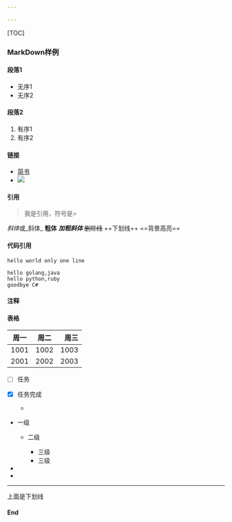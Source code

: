 ```yaml
---

---
```

[TOC]

### MarkDown样例

#### 段落1

- 无序1
- 无序2

#### 段落2

1. 有序1
2. 有序2

#### 链接

- [简书](http://www.jianshu.com)
- ![](https://www.baidu.com/img/superlogo_c4d7df0a003d3db9b65e9ef0fe6da1ec.png?where=super)

####  引用

> 我是引用，符号是>

*斜体*或_斜体_
**粗体**
***加粗斜体***
~~删除线~~
++下划线++
==背景高亮==

#### 代码引用

`hello world only one line`

```
hello golang,java
hello python,ruby
goodbye C#
```
#### 注释
[//]: # "哈哈我是最强注释，不会在浏览器中显示。"
[^_^]: # (哈哈我是最萌注释，不会在浏览器中显示。)
[//]: <> "哈哈我是注释，不会在浏览器中显示。"
[comment]: <> "哈哈我是注释，不会在浏览器中显示。"

#### 表格

| 周一 | 周二 | 周三 |
| - | :-: | -: |
| 1001 | 1002 | 1003 |
| 2001 | 2002 | 2003 |

- [ ] 任务

- [x] 任务完成

  - 

- 一级

  - 二级

    - 三级
    - 三级

- [百度]: www.baidu.com	"标题"

- [^脚注]: 我是教主

-----
上面是下划线

#### End





